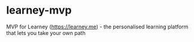 # learney-mvp
MVP for Learney (https://learney.me) - the personalised learning platform that lets you take your own path
